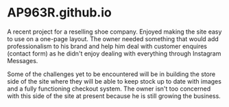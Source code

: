 # AP963R.github.io

A recent project for a reselling shoe company. Enjoyed making the site easy to use on a one-page layout. The owner needed something that would add professionalism to his brand and help him deal with customer enquires (contact form) as he didn't enjoy dealing with everything through Instagram Messages.

Some of the challenges yet to be encountered will be in building the store side of the site where they will be able to keep stock up to date with images and a fully functioning checkout system. The owner isn't too concerned with this side of the site at present because he is still growing the business.

